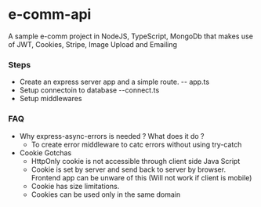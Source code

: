 # e-comm-api
A sample e-comm project in NodeJS, TypeScript, MongoDb that makes use of JWT, Cookies, Stripe, Image Upload and Emailing

### Steps

- Create an express server app and a simple route. -- app.ts
- Setup connectoin to database  --connect.ts
- Setup middlewares

### FAQ
- Why express-async-errors is needed ? What does it do ?
  - To create error middleware to catc errors without using try-catch
- Cookie Gotchas
  - HttpOnly cookie is not accessible through client side Java Script
  - Cookie is set by server and send back to server by browser. Frontend app can be unware of this (Will not work if client is mobile)
  - Cookie has size limitations. 
  - Cookies can be used only in the same domain
